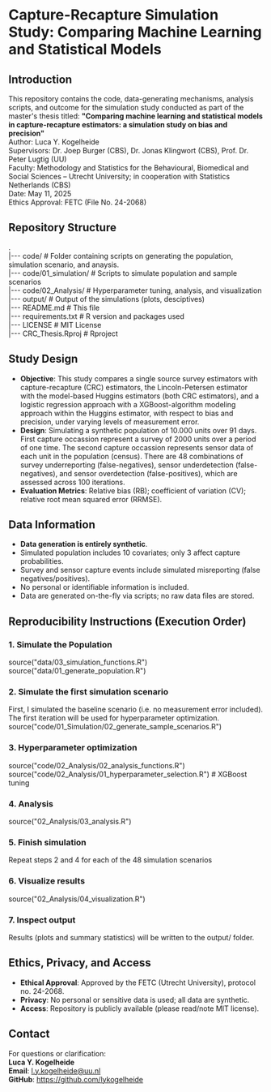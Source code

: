 # Capture-Recapture Simulation Study: Comparing Machine Learning and Statistical Models

## Introduction

This repository contains the code, data-generating mechanisms, analysis scripts, and outcome for the simulation study conducted as part of the master's thesis titled:
**"Comparing machine learning and statistical models in capture-recapture estimators: a simulation study on bias and precision"**  
Author: Luca Y. Kogelheide  
Supervisors: Dr. Joep Burger (CBS), Dr. Jonas Klingwort (CBS), Prof. Dr. Peter Lugtig (UU)   
Faculty: Methodology and Statistics for the Behavioural, Biomedical and Social Sciences – Utrecht University; in cooperation with Statistics Netherlands (CBS)  
Date: May 11, 2025  
Ethics Approval: FETC (File No. 24-2068)

## Repository Structure

.  
|--- code/ # Folder containing scripts on generating the population, simulation scenario, and anaysis.  
    |--- code/01_simulation/ # Scripts to simulate population and sample scenarios  
    |--- code/02_Analysis/ # Hyperparameter tuning, analysis, and visualization  
|--- output/ # Output of the simulations (plots, desciptives)  
|--- README.md # This file  
|--- requirements.txt # R version and packages used  
|--- LICENSE # MIT License  
|--- CRC_Thesis.Rproj # Rproject  

## Study Design

- **Objective**: This study compares a single source survey estimators with capture-recapture (CRC) estimators, the Lincoln-Petersen estimator with the model-based Huggins
estimators (both CRC estimators), and a logistic regression approach with a XGBoost-algorithm modeling approach within the Huggins estimator, with respect to bias and precision, under 
varying levels of measurement error.
- **Design**: Simulating a synthetic population of 10.000 units over 91 days. First capture occassion represent a survey of 2000 units over a period of one time. The second capture
occassion represents sensor data of each unit in the population (census). There are 48 combinations of survey underreporting (false-negatives), sensor underdetection (false-negatives), 
and sensor overdetection (false-positives), which are assessed across 100 iterations.
- **Evaluation Metrics**: Relative bias (RB); coefficient of variation (CV); relative root mean squared error (RRMSE).

## Data Information

- **Data generation is entirely synthetic**.
- Simulated population includes 10 covariates; only 3 affect capture probabilities.
- Survey and sensor capture events include simulated misreporting (false negatives/positives).
- No personal or identifiable information is included.
- Data are generated on-the-fly via scripts; no raw data files are stored.

## Reproducibility Instructions (Execution Order)

### 1. **Simulate the Population**
source("data/03_simulation_functions.R")  
source("data/01_generate_population.R")  

### 2. **Simulate the first simulation scenario**
First, I simulated the baseline scenario (i.e. no measurement error included). The first iteration will be used for hyperparameter optimization.  
source("code/01_Simulation/02_generate_sample_scenarios.R")  

### 3. **Hyperparameter optimization**
source("code/02_Analysis/02_analysis_functions.R")  
source("code/02_Analysis/01_hyperparameter_selection.R")   # XGBoost tuning  

### 4. **Analysis**
source("02_Analysis/03_analysis.R")  

### 5. **Finish simulation**
Repeat steps 2 and 4 for each of the 48 simulation scenarios  

### 6. **Visualize results**
source("02_Analysis/04_visualization.R")  

### 7. **Inspect output**
Results (plots and summary statistics) will be written to the output/ folder.  

## Ethics, Privacy, and Access

- **Ethical Approval**: Approved by the FETC (Utrecht University), protocol no. 24-2068.  
- **Privacy**: No personal or sensitive data is used; all data are synthetic.  
- **Access**: Repository is publicly available (please read/note MIT license).  

## Contact

For questions or clarification:  
**Luca Y. Kogelheide**  
**Email**: l.y.kogelheide@uu.nl  
**GitHub**: https://github.com/lykogelheide  
